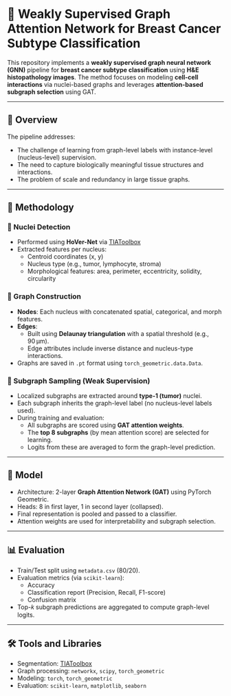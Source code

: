 # 🧠 Weakly Supervised Graph Attention Network for Breast Cancer Subtype Classification

This repository implements a **weakly supervised graph neural network (GNN)** pipeline for **breast cancer subtype classification** using **H&E histopathology images**. The method focuses on modeling **cell-cell interactions** via nuclei-based graphs and leverages **attention-based subgraph selection** using GAT.

---

## 📌 Overview

The pipeline addresses:
- The challenge of learning from graph-level labels with instance-level (nucleus-level) supervision.
- The need to capture biologically meaningful tissue structures and interactions.
- The problem of scale and redundancy in large tissue graphs.

---

## 🧬 Methodology

### 🔹 Nuclei Detection
- Performed using **HoVer-Net** via [TIAToolbox](https://github.com/TIA-Lab/tiatoolbox)
- Extracted features per nucleus:
  - Centroid coordinates (x, y)
  - Nucleus type (e.g., tumor, lymphocyte, stroma)
  - Morphological features: area, perimeter, eccentricity, solidity, circularity

### 🔹 Graph Construction
- **Nodes**: Each nucleus with concatenated spatial, categorical, and morph features.
- **Edges**:
  - Built using **Delaunay triangulation** with a spatial threshold (e.g., 90 µm).
  - Edge attributes include inverse distance and nucleus-type interactions.
- Graphs are saved in `.pt` format using `torch_geometric.data.Data`.

### 🔹 Subgraph Sampling (Weak Supervision)
- Localized subgraphs are extracted around **type-1 (tumor)** nuclei.
- Each subgraph inherits the graph-level label (no nucleus-level labels used).
- During training and evaluation:
  - All subgraphs are scored using **GAT attention weights**.
  - The **top 8 subgraphs** (by mean attention score) are selected for learning.
  - Logits from these are averaged to form the graph-level prediction.

---

## 🔗 Model

- Architecture: 2-layer **Graph Attention Network (GAT)** using PyTorch Geometric.
- Heads: 8 in first layer, 1 in second layer (collapsed).
- Final representation is pooled and passed to a classifier.
- Attention weights are used for interpretability and subgraph selection.

---

## 📊 Evaluation

- Train/Test split using `metadata.csv` (80/20).
- Evaluation metrics (via `scikit-learn`):
  - Accuracy
  - Classification report (Precision, Recall, F1-score)
  - Confusion matrix
- Top-𝑘 subgraph predictions are aggregated to compute graph-level logits.

---

## 🛠️ Tools and Libraries

- Segmentation: [TIAToolbox](https://github.com/TIA-Lab/tiatoolbox)
- Graph processing: `networkx`, `scipy`, `torch_geometric`
- Modeling: `torch`, `torch_geometric`
- Evaluation: `scikit-learn`, `matplotlib`, `seaborn`


